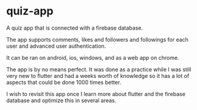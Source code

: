 # quiz-app

A quiz app that is connected with a firebase database. 

The app supports comments, likes and followers and followings for each user and advanced user authentication.

It can be ran on android, ios, windows, and as a web app on chrome.

The app is by no means perfect. It was done as a practice while I was still very new to flutter and had a weeks worth of knowledge so it has a lot of aspects that could be 
done 1000 times better.

I wish to revisit this app once I learn more about flutter and the firebase database and optimize this in several areas.
